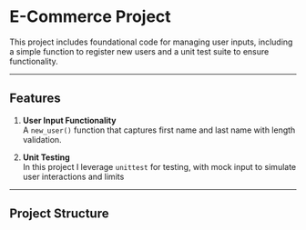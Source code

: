 # E-Commerce Project

This project includes foundational code for managing user inputs, including a simple function to register new users and a unit test suite to ensure functionality.

---

## Features

1. **User Input Functionality**  
   A `new_user()` function that captures first name and last name with length validation.

2. **Unit Testing**  
   In this project I leverage `unittest` for testing, with mock input to simulate user interactions and limits

---

## Project Structure

